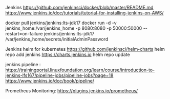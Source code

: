 Jenkins 
https://github.com/jenkinsci/docker/blob/master/README.md
https://www.jenkins.io/doc/tutorials/tutorial-for-installing-jenkins-on-AWS/

docker pull jenkins/jenkins:lts-jdk17
docker run -d -v jenkins_home:/var/jenkins_home -p 8080:8080 -p 50000:50000 --restart=on-failure jenkins/jenkins:lts-jdk17
/var/jenkins_home/secrets/initialAdminPassword

Jenkins helm for kubernetes
https://github.com/jenkinsci/helm-charts
helm repo add jenkins https://charts.jenkins.io
helm repo update

jenkins pipeline : https://trainingportal.linuxfoundation.org/learn/course/introduction-to-jenkins-lfs167/pipeline-jobs/pipeline-jobs?page=18
                  https://www.jenkins.io/doc/book/pipeline/

Prometheus Monitoring: https://plugins.jenkins.io/prometheus/
